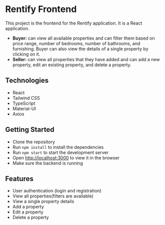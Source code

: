 # Rentify Frontend

This project is the frontend for the Rentify application. It is a React application. 
- **Buyer:** can view all available properties and can filter them based on price range, number of bedrooms, number of bathrooms, and furnishing. Buyer can also view the details of a single property by clicking on it. 
- **Seller:** can view all properties that they have added and can add a new property, edit an existing property, and delete a property. 

## Technologies
- React
- Tailwind CSS
- TypeScript
- Material-UI
- Axios

## Getting Started
- Clone the repository
- Run `npm install` to install the dependencies
- Run `npm start` to start the development server
- Open [http://localhost:3000](http://localhost:3000) to view it in the browser
- Make sure the backend is running 

## Features
- User authentication (login and registration)
- View all properties(filters are available)
- View a single property details
- Add a property 
- Edit a property
- Delete a property

